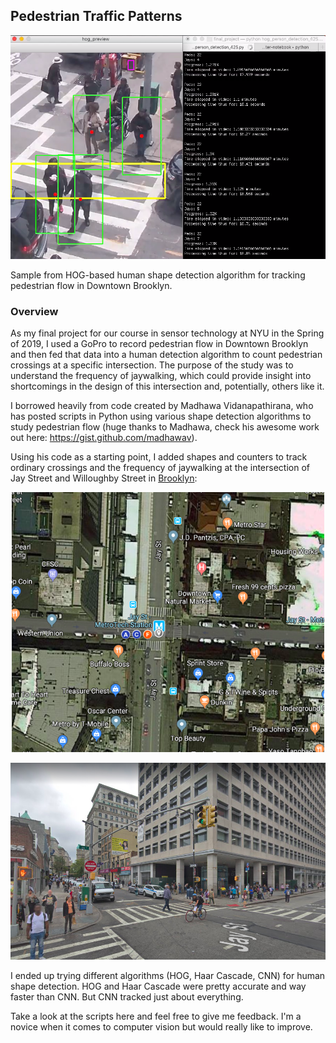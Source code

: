 ## Pedestrian Traffic Patterns

![alt text](images/sample.png)

Sample from HOG-based human shape detection algorithm for tracking pedestrian flow in Downtown Brooklyn.

### Overview 

As my final project for our course in sensor technology at NYU in the Spring of 2019, I used a GoPro to record pedestrian flow in Downtown Brooklyn and then fed that data into a human detection algorithm to count pedestrian crossings at a specific intersection. The purpose of the study was to understand the frequency of jaywalking, which could provide insight into shortcomings in the design of this intersection and, potentially, others like it.

I borrowed heavily from code created by Madhawa Vidanapathirana, who has posted scripts in Python using various shape detection algorithms to study pedestrian flow (huge thanks to Madhawa, check his awesome work out here: https://gist.github.com/madhawav). 

Using his code as a starting point, I added shapes and counters to track ordinary crossings and the frequency of jaywalking at the intersection of Jay Street and Willoughby Street in [Brooklyn](https://www.google.com/maps/place/Jay+St+-+MetroTech+Station/@40.6922507,-73.9878264,19z/data=!3m1!4b1!4m5!3m4!1s0x89c25a4b934481c7:0x4f37e8720aab325!8m2!3d40.6922507!4d-73.9872792 "Brooklyn"):

<p align="center">
  <img src="images/overhead.png" width="500">
</p>

![alt text](images/street.png)

I ended up trying different algorithms (HOG, Haar Cascade, CNN) for human shape detection. HOG and Haar Cascade were pretty accurate and way faster than CNN. But CNN tracked just about everything.

Take a look at the scripts here and feel free to give me feedback. I'm a novice when it comes to computer vision but would really like to improve.